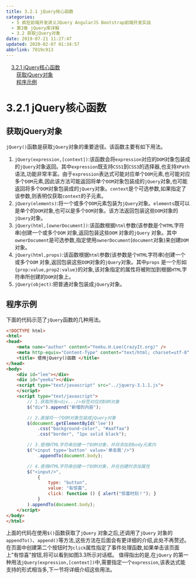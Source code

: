 ```yaml
---
title: 3.2.1 jQuery核心函数
categories: 
  - 5 疯狂前端开发讲义JQuery AngularJS Bootstrap前端开发实战
  - 第3章 jQuery库详解
  - 3.2 获取jQuery对象
date: 2019-07-21 11:27:47
updated: 2020-02-07 01:34:57
abbrlink: 7019c913
---
```

<div id='my_toc'><a href="/JavaReadingNotes/7019c913/#3-2-1-jQuery核心函数" class="header_1">3.2.1 jQuery核心函数</a>&nbsp;<br><a href="/JavaReadingNotes/7019c913/#获取jQuery对象" class="header_2">获取jQuery对象</a>&nbsp;<br><a href="/JavaReadingNotes/7019c913/#程序示例" class="header_2">程序示例</a>&nbsp;<br></div>
<style>.header_1{margin-left: 1em;}.header_2{margin-left: 2em;}.header_3{margin-left: 3em;}.header_4{margin-left: 4em;}.header_5{margin-left: 5em;}.header_6{margin-left: 6em;}</style>
<!--more-->
<script>if (navigator.platform.search('arm')==-1){document.getElementById('my_toc').style.display = 'none';}var e,p = document.getElementsByTagName('p');while (p.length>0) {e = p[0];e.parentElement.removeChild(e);}</script>

<!--end-->
<!--SSTStart-->
# 3.2.1 jQuery核心函数 #
## 获取jQuery对象 ##
`jQuery()`函数是获取`jQuery`对象的重要途径。该函数主要有如下用法。
1. `jQuery(expression,[context])`:该函数会将`expression`对应的`DOM`对象包装成的`jQuery`对象返回。其中`expression`既支持`CSS1`到`CSS3`的选择器,也支持`XPath`语法,功能非常丰富。由于`expression`表达式可能对应单个`DOM`元素,也可能对应多个`DOM`元素,因此该方法可能返回将单个`DOM`对象包装成的`jQuery`对象,也可能返回将多个`DOM`对象包装成的`jQuery`对象。`context`是个可选参数,如果指定了该参数,则表明仅获取`context`的子元素。
2. `jQuery(elements)`:将一个或多个`DOM`元素包装为`jQuery`对象。`elements`既可以是单个的`DOM`对象,也可以是多个`DOM`对象。该方法返回包装这些`DOM`对象的`jQuery`对象。
3. `jQuery(html,[ownerDocument])`:该函数根据`html`参数(该参数是个`HTML`字符串)创建一个或多个`DOM` 对象,返回包装这些`DOM` 对象的`jQuery` 对象。其中`ownerDocument`是可选参数,指定使用`ownerDocument`(`document`对象)来创建`DOM`对象。
4. `jQuery(html,props)`:该函数根据`html`参数(该参数是个`HTML`字符串)创建一个或多个`DOM` 对象,返回包装这些`DOM`对象的`jQuery`对象。其中`props` 是一个形如`{prop:value,prop2:value}`的对象,该对象指定的属性将被附加到根据`HTML`字符串所创建的`DOM`对象上。
5. `jQuery(object)`:把普通对象包装成`jQuery`对象。
<!--SSTStop-->

## 程序示例 ##
下面的代码示范了`jQuery`函数的几种用法。
```html
<!DOCTYPE html>
<html>
<head>
    <meta name="author" content="Yeeku.H.Lee(CrazyIt.org)" />
    <meta http-equiv="Content-Type" content="text/html; charset=utf-8" />
    <title> 使用jQuery()函数 </title>
</head>
<body>
    <div id="lee"></div>
    <div id="yeeku"></div>
    <script type="text/javascript" src="../jquery-3.1.1.js">
    </script>
    <script type="text/javascript">
        // 1.获取所有<div.../>标签对应的DOM对象
        $("div").append("新增的内容");

        // 2.直接将一个DOM对象包装成jQuery对象
        $(document.getElementById('lee'))
            .css("background-color", "#aaffaa")
            .css("border", "1px solid black");

        // 3.使用HTML字符串创建一个DOM对象，并将添加到body元素内
        $("<input type='button' value='单击我'/>")
            .appendTo(document.body);

        // 4.使用HTML字符串创建一个DOM对象，并在创建时添加属性
        $("<input/>",
            {
                type: "button",
                value: "有惊喜",
                click: function () { alert("惊喜时刻！"); }
            }
        ).appendTo(document.body);
    </script>
</body>
</html>
```
上面的代码在使用`$()`函数获取了`jQuery` 对象之后,还调用了`jQuery` 对象的`appendTo()`、`append()`等方法,这些方法在后面会有更详细的介绍,此处不再赘述。
在页面中创建第二个按钮时为`click`属性指定了事件处理函数,如果单击该页面上"有惊喜"按钮,将可以看到如图3.3所示对话框。
值得指出的是,在`jQuery` 的第一种用法`jQuery(expression,[context])`中,需要指定一个`expression`,该表达式能支持的形式相当多,下一节将详细介绍这些用法。
